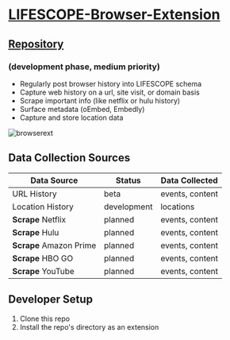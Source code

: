 # [LIFESCOPE-Browser-Extension](https://github.com/LifeScopeLabs/lifescope-browser-extension)

## [Repository](https://github.com/LifeScopeLabs/lifescope-browser-extension)

### (development phase, medium priority)

* Regularly post browser history into LIFESCOPE schema
* Capture web history on a url, site visit, or domain basis
* Scrape important info (like netflix or hulu history)
* Surface metadata (oEmbed, Embedly)
* Capture and store location data

![browserext]

[browserext]:https://lifescopelabs.github.io/assets/screenshots/browser-plugin-screenshot.png

## Data Collection Sources

| Data Source | Status | Data Collected |
|--|--|--|
| URL History | beta | events, content |
| Location History | development | locations |
| **Scrape** Netflix | planned | events, content |
| **Scrape** Hulu | planned | events, content |
| **Scrape** Amazon Prime | planned | events, content |
| **Scrape** HBO GO | planned | events, content |
| **Scrape** YouTube | planned | events, content |

## Developer Setup

1. Clone this repo
2. Install the repo's directory as an extension
<!--stackedit_data:
eyJoaXN0b3J5IjpbLTY3NzcxNTQ1LDE5Mjc3Nzc0MjldfQ==
-->
